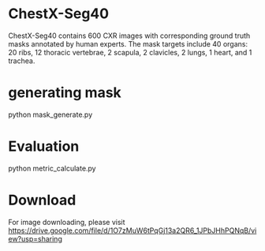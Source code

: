 # ChestX-Seg40
ChestX-Seg40 contains 600 CXR images with corresponding ground truth masks annotated by human experts. The mask targets include 40 organs: 20 ribs, 12 thoracic vertebrae, 2 scapula, 2 clavicles, 2 lungs, 1 heart, and 1 trachea. 
# generating mask
python mask_generate.py
# Evaluation
python metric_calculate.py
# Download
For image downloading, please visit https://drive.google.com/file/d/1O7zMuW6tPqGj13a2QR6_1JPbJHhPQNqB/view?usp=sharing
